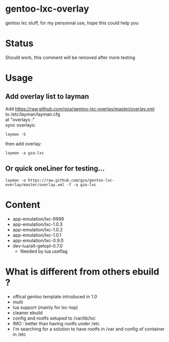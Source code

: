 gentoo-lxc-overlay
==================

gentoo lxc stuff, for my personnal use, hope this could help you

# Status

Should work, this comment will be removed after more testing

# Usage
## Add overlay list to layman
Add https://raw.github.com/gza/gentoo-lxc-overlay/master/overlay.xml<br>
to /etc/layman/layman.cfg<br>
at "overlays :"<br>
sync overlays:<br>

    layman -S

then add overlay:<br>

    layman -a gza-lxc

## Or quick oneLiner for testing...

    layman -o https://raw.github.com/gza/gentoo-lxc-overlay/master/overlay.xml -f -a gza-lxc

# Content

* app-emulation/lxc-9999
* app-emulation/lxc-1.0.3
* app-emulation/lxc-1.0.2
* app-emulation/lxc-1.0.1
* app-emulation/lxc-0.9.0
* dev-lua/alt-getopt-0.7.0
  * Needed by lua useflag

# What is different from others ebuild ?

* offical gentoo template introduced in 1.0
* multi
* lua support (mainly for lxc-top)
* cleaner ebuild
* config and rootfs setuped to /var/lib/lxc
 * IMO : better than having rootfs under /etc
 * I'm searching for a solution to have rootfs in /var and config of container in /etc
